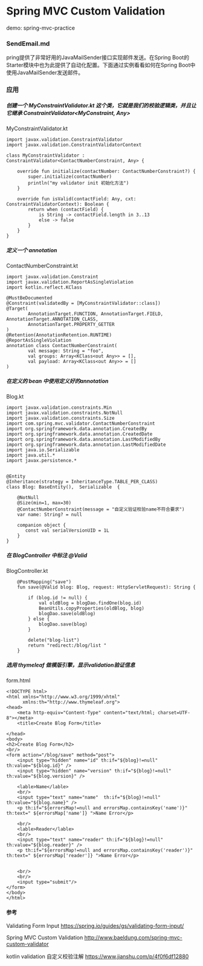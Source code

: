 # Spring MVC Custom Validation

demo: spring-mvc-practice

### SendEmail.md

pring提供了非常好用的JavaMailSender接口实现邮件发送。在Spring Boot的Starter模块中也为此提供了自动化配置。下面通过实例看看如何在Spring Boot中使用JavaMailSender发送邮件。

### 应用

##### 创建一个 MyConstraintValidator.kt 这个类，它就是我们的校验逻辑类，并且让它继承 ConstraintValidator<MyConstraint, Any>

MyConstraintValidator.kt
```aidl
import javax.validation.ConstraintValidator
import javax.validation.ConstraintValidatorContext

class MyConstraintValidator : ConstraintValidator<ContactNumberConstraint, Any> {

    override fun initialize(contactNumber: ContactNumberConstraint?) {
        super.initialize(contactNumber)
        println("my validator init 初始化方法")
    }

    override fun isValid(contactField: Any, cxt: ConstraintValidatorContext): Boolean {
        return when (contactField) {
            is String -> contactField.length in 3..13
            else -> false
        }
    }
}
```


##### 定义一个 annotation

ContactNumberConstraint.kt
```aidl
import javax.validation.Constraint
import javax.validation.ReportAsSingleViolation
import kotlin.reflect.KClass

@MustBeDocumented
@Constraint(validatedBy = [MyConstraintValidator::class])
@Target(
        AnnotationTarget.FUNCTION, AnnotationTarget.FIELD, AnnotationTarget.ANNOTATION_CLASS,
        AnnotationTarget.PROPERTY_GETTER
)
@Retention(AnnotationRetention.RUNTIME)
@ReportAsSingleViolation
annotation class ContactNumberConstraint(
        val message: String = "foo",
        val groups: Array<KClass<out Any>> = [],
        val payload: Array<KClass<out Any>> = []
)
```


##### 在定义的 bean 中使用定义好的annotation

Blog.kt
```
import javax.validation.constraints.Min
import javax.validation.constraints.NotNull
import javax.validation.constraints.Size
import com.spring.mvc.validator.ContactNumberConstraint
import org.springframework.data.annotation.CreatedBy
import org.springframework.data.annotation.CreatedDate
import org.springframework.data.annotation.LastModifiedBy
import org.springframework.data.annotation.LastModifiedDate
import java.io.Serializable
import java.util.*
import javax.persistence.*


@Entity
@Inheritance(strategy = InheritanceType.TABLE_PER_CLASS)
class Blog: BaseEntity(),  Serializable  {

    @NotNull
    @Size(min=1, max=30)
    @ContactNumberConstraint(message = "自定义验证校验name不符合要求")
    var name: String? = null

    companion object {
       const val serialVersionUID = 1L
    }
}
```

##### 在 BlogController 中标注 @Valid

BlogController.kt

```aidl
    @PostMapping("save")
    fun save(@Valid blog: Blog, request: HttpServletRequest): String {

        if (blog.id != null) {
            val oldBlog = blogDao.findOne(blog.id)
            BeanUtils.copyProperties(oldBlog, blog)
            blogDao.save(oldBlog)
        } else {
            blogDao.save(blog)
        }

        delete("blog-list")
        return "redirect:/blog/list "
    }

```


##### 选用 thymeleaf 做模版引擎，显示validation验证信息

form.html
```aidl
<!DOCTYPE html>
<html xmlns="http://www.w3.org/1999/xhtml"
      xmlns:th="http://www.thymeleaf.org">
<head>
    <meta http-equiv="Content-Type" content="text/html; charset=UTF-8"></meta>
    <title>Create Blog Form</title>

</head>
<body>
<h2>Create Blog Form</h2>
<br/>
<form action="/blog/save" method="post">
    <input type="hidden" name="id" th:if="${blog}!=null" th:value="${blog.id}" />
    <input type="hidden" name="version" th:if="${blog}!=null" th:value="${blog.version}" />

    <lable>Name</lable>
    <br/>
    <input type="text" name="name"  th:if="${blog}!=null" th:value="${blog.name}" />
    <p th:if="${errorsMap!=null and errorsMap.containsKey('name')}" th:text=" ${errorsMap['name']} ">Name Error</p>

    <br/>
    <lable>Reader</lable>
    <br/>
    <input type="text" name="reader" th:if="${blog}!=null" th:value="${blog.reader}" />
    <p th:if="${errorsMap!=null and errorsMap.containsKey('reader')}" th:text=" ${errorsMap['reader']} ">Name Error</p>


    <br/>
    <br/>
    <input type="submit"/>
</form>
</body>
</html>
```

#### 参考

Validating Form Input
https://spring.io/guides/gs/validating-form-input/

Spring MVC Custom Validation
http://www.baeldung.com/spring-mvc-custom-validator

kotlin validation 自定义校验注解 
https://www.jianshu.com/p/4f0f6df12880